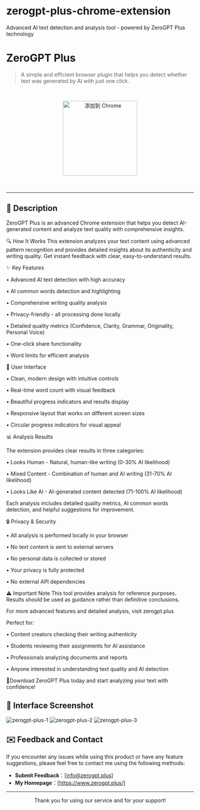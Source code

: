 # zerogpt-plus-chrome-extension
Advanced AI text detection and analysis tool - powered by ZeroGPT Plus technology

# ZeroGPT Plus

> A simple and efficient browser plugin that helps you detect whether text was generated by AI with just one click.

<br>

<p align="center">
  <a href="【https://chromewebstore.google.com/detail/zerogpt-plus/mhgkcopbilpngbffdgmokljmekgenehm?hl=zh-CN&utm_source=ext_sidebar】" target="_blank">
    <img src="https://storage.googleapis.com/web-dev-uploads/image/WlD8wC6g8khYWPJUsQceQkhXSlv1/iNEddTyWiMfL3I41I03T.png" alt="添加到 Chrome" width="200">
  </a>
</p>

<br>

---

## 🚀 Description

ZeroGPT Plus is an advanced Chrome extension that helps you detect AI-generated content and analyze text quality with comprehensive insights.

🔍 How It Works
This extension analyzes your text content using advanced pattern recognition and provides detailed insights about its authenticity and writing quality. Get instant feedback with clear, easy-to-understand results.

✨ Key Features</p>
• Advanced AI text detection with high accuracy</p>
• AI common words detection and highlighting</p>
• Comprehensive writing quality analysis</p>
• Privacy-friendly - all processing done locally</p>
• Detailed quality metrics (Confidence, Clarity, Grammar, Originality, Personal Voice)</p>
• One-click share functionality</p>
• Word limits for efficient analysis</p>
 
🎨 User Interface</p>
• Clean, modern design with intuitive controls</p>
• Real-time word count with visual feedback</p>
• Beautiful progress indicators and results display</p>
• Responsive layout that works on different screen sizes</p>
• Circular progress indicators for visual appeal</p>
 
📊 Analysis Results</p>
The extension provides clear results in three categories:</p>
• Looks Human - Natural, human-like writing (0-30% AI likelihood)</p>
• Mixed Content - Combination of human and AI writing (31-70% AI likelihood)</p>
• Looks Like AI - AI-generated content detected (71-100% AI likelihood)</p>

Each analysis includes detailed quality metrics, AI common words detection, and helpful suggestions for improvement.

🔒 Privacy & Security</p>
• All analysis is performed locally in your browser</p>
• No text content is sent to external servers</p>
• No personal data is collected or stored</p>
• Your privacy is fully protected</p>
• No external API dependencies</p>

⚠️ Important Note
This tool provides analysis for reference purposes. Results should be used as guidance rather than definitive conclusions.

For more advanced features and detailed analysis, visit zerogpt.plus</p>

Perfect for:</p>
• Content creators checking their writing authenticity</p>
• Students reviewing their assignments for AI assistance</p>
• Professionals analyzing documents and reports</p>
• Anyone interested in understanding text quality and AI detection</p>

🎉Download ZeroGPT Plus today and start analyzing your text with confidence!

## 📸 Interface Screenshot
![zerogpt-plus-1](https://github.com/user-attachments/assets/0661a05f-27d1-4d39-9fef-b954b8c05b32)
![zerogpt-plus-2](https://github.com/user-attachments/assets/c96e2d8a-e471-44f9-85c8-01268b399434)
![zerogpt-plus-3](https://github.com/user-attachments/assets/7ee5a32b-8e62-4c0f-bd3a-0f32191b5c96)

## ✉️ Feedback and Contact

If you encounter any issues while using this product or have any feature suggestions, please feel free to contact me using the following methods:

* **Submit Feedback**：[info@zerogpt.plus]
* **My Homepage**：[https://www.zerogpt.plus/]

---
<p align="center">Thank you for using our service and for your support!</p>
